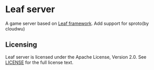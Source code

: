 Leaf server
===========
A game server based on [Leaf framework](https://github.com/name5566/leaf). Add support for sproto(by cloudwu)

Licensing
---------

Leaf server is licensed under the Apache License, Version 2.0. See [LICENSE](https://github.com/name5566/leafserver/blob/master/LICENSE) for the full license text.
